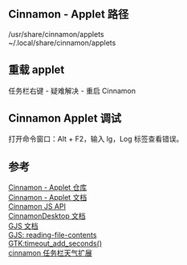 ## Cinnamon - Applet 路径
/usr/share/cinnamon/applets  
~/.local/share/cinnamon/applets

## 重载 applet
任务栏右键 - 疑难解决 - 重启 Cinnamon

## Cinnamon Applet 调试
打开命令窗口：Alt + F2，输入 lg，Log 标签查看错误。

## 参考
[Cinnamon - Applet 仓库](https://github.com/linuxmint/cinnamon-spices-applets)  
[Cinnamon - Applet 文档](https://projects.linuxmint.com/reference/git/cinnamon-tutorials/write-applet.html)  
[Cinnamon JS API](https://itzexor.github.io/)  
[CinnamonDesktop 文档](https://lazka.github.io/pgi-docs/CinnamonDesktop-3.0/classes/WallClock.html)  
[GJS 文档](https://gjs.guide/extensions/overview/imports-and-modules.html)  
[GJS: reading-file-contents](https://gjs.guide/guides/gio/file-operations.html#reading-file-contents)  
[GTK:timeout_add_seconds()](https://docs.gtk.org/glib/func.timeout_add_seconds.html)  
[cinnamon 任务栏天气扩展](https://github.com/linuxmint/cinnamon-spices-applets/tree/master/weather@mockturtl)
